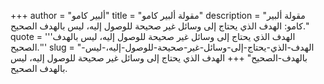 +++
author = "ألبير كامو"
title = "مقولة ألبير كامو"
description = "مقولة ألبير كامو: الهدف الذي يحتاج إلى وسائل غير صحيحة للوصول إليه، ليس بالهدف الصحيح."
quote = '''الهدف الذي يحتاج إلى وسائل غير صحيحة للوصول إليه، ليس بالهدف الصحيح.'''
slug = "الهدف-الذي-يحتاج-إلى-وسائل-غير-صحيحة-للوصول-إليه،-ليس-بالهدف-الصحيح"
+++
الهدف الذي يحتاج إلى وسائل غير صحيحة للوصول إليه، ليس بالهدف الصحيح.
